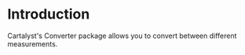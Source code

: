 # Introduction

Cartalyst's Converter package allows you to convert between different measurements.
